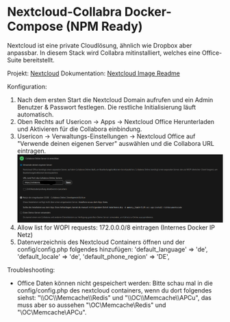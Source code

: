 # Nextcloud-Collabra Docker-Compose (NPM Ready)

Nextcloud ist eine private Cloudlösung, ähnlich wie Dropbox aber anpassbar. In diesem Stack wird Collabra mitinstalliert, welches eine Office-Suite bereitstellt.

Projekt: [Nextcloud](https://nextcloud.com/)
Dokumentation: [Nextcloud Image Readme](https://github.com/docker-library/docs/blob/master/nextcloud/README.md)

Konfiguration:
1. Nach dem ersten Start die Nextcloud Domain aufrufen und ein Admin Benutzer & Passwort festlegen. Die restliche Initialisierung läuft automatisch.
2. Oben Rechts auf Usericon -> Apps -> Nextcloud Office Herunterladen und Aktivieren für die Collabora einbindung.
3. Usericon -> Verwaltungs-Einstellungen -> Nextcloud Office auf "Verwende deinen eigenen Server" auswählen und die Collabora URL eintragen.
![Collabora Nextcloud Integration](cb-nc-integration.png)
4. Allow list for WOPI requests: 172.0.0.0/8 eintragen (Internes Docker IP Netz)
5. Datenverzeichnis des Nextcloud Containers öffnen und der config/config.php folgendes hinzufügen:
  'default_language' => 'de',
  'default_locale' => 'de',
  'default_phone_region' => 'DE',

Troubleshooting:
- Office Daten können nicht gespeichert werden: Bitte schau mal in die config/config.php des nextcloud containers, wenn du dort folgendes siehst: "\\\OC\\\Memcache\\\Redis" und "\\\OC\\\Memcache\\\APCu", das muss aber so aussehen "\OC\Memcache\Redis" und "\OC\Memcache\APCu".

